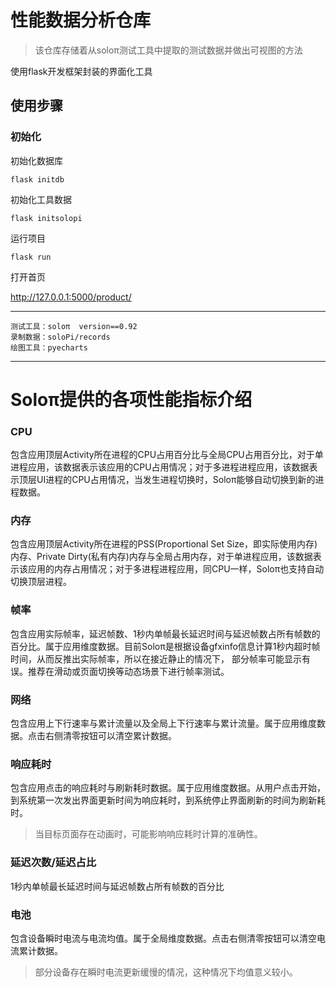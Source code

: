 # 性能数据分析仓库

>该仓库存储着从soloπ测试工具中提取的测试数据并做出可视图的方法

使用flask开发框架封装的界面化工具

## 使用步骤

### 初始化

初始化数据库

```shell
flask initdb 
```

初始化工具数据
```shell
flask initsolopi
```

运行项目
```shell
flask run
```

打开首页

http://127.0.0.1:5000/product/


----
    测试工具：soloπ  version==0.92
    录制数据：soloPi/records
    绘图工具：pyecharts
----

# Soloπ提供的各项性能指标介绍
### CPU
​包含应用顶层Activity所在进程的CPU占用百分比与全局CPU占用百分比，对于单进程应用，该数据表示该应用的CPU占用情况；对于多进程进程应用，该数据表示顶层UI进程的CPU占用情况，当发生进程切换时，Soloπ能够自动切换到新的进程数据。

### 内存
​包含应用顶层Activity所在进程的PSS(Proportional Set Size，即实际使用内存)内存、Private Dirty(私有内存)内存与全局占用内存，对于单进程应用，该数据表示该应用的内存占用情况；对于多进程进程应用，同CPU一样，Soloπ也支持自动切换顶层进程。

### 帧率
包含应用实际帧率，延迟帧数、1秒内单帧最长延迟时间与延迟帧数占所有帧数的百分比。属于应用维度数据。目前Soloπ是根据设备gfxinfo信息计算1秒内超时帧时间，从而反推出实际帧率，所以在接近静止的情况下， 部分帧率可能显示有误。推荐在滑动或页面切换等动态场景下进行帧率测试。

### 网络
包含应用上下行速率与累计流量以及全局上下行速率与累计流量。属于应用维度数据。点击右侧清零按钮可以清空累计数据。

### 响应耗时
包含应用点击的响应耗时与刷新耗时数据。属于应用维度数据。从用户点击开始，到系统第一次发出界面更新时间为响应耗时，到系统停止界面刷新的时间为刷新耗时。
> 当目标页面存在动画时，可能影响响应耗时计算的准确性。

### 延迟次数/延迟占比
1秒内单帧最长延迟时间与延迟帧数占所有帧数的百分比

### 电池
包含设备瞬时电流与电流均值。属于全局维度数据。点击右侧清零按钮可以清空电流累计数据。

> 部分设备存在瞬时电流更新缓慢的情况，这种情况下均值意义较小。